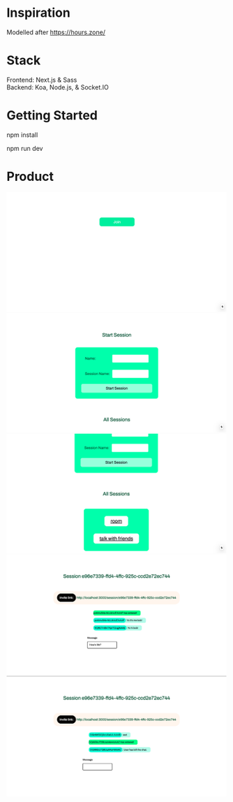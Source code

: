 # Inspiration

Modelled after https://hours.zone/ 

# Stack 

Frontend: Next.js & Sass <br/>
Backend: Koa, Node.js, & Socket.IO 

# Getting Started

npm install 

npm run dev

# Product

<img src="./readme-assets/home-page.png">
<img src="./readme-assets/join-page.png">
<img src="./readme-assets/all-sessions.png">
<img src="./readme-assets/session-page.png">
<img src="./readme-assets/session-user-left.png">

